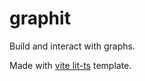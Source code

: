 # graphit

Build and interact with graphs.

Made with [vite lit-ts](https://vitejs.dev/guide/#getting-started) template.
